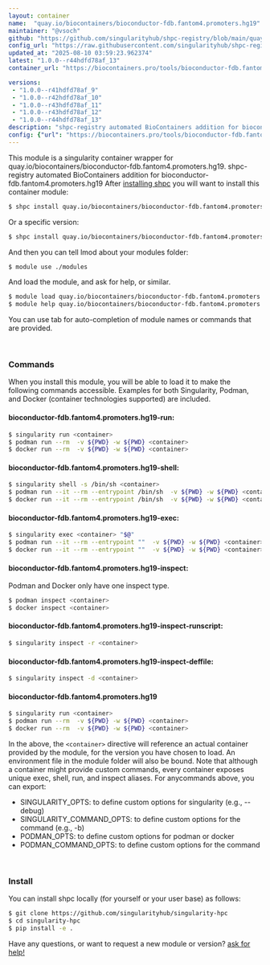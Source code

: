 ```yaml
---
layout: container
name:  "quay.io/biocontainers/bioconductor-fdb.fantom4.promoters.hg19"
maintainer: "@vsoch"
github: "https://github.com/singularityhub/shpc-registry/blob/main/quay.io/biocontainers/bioconductor-fdb.fantom4.promoters.hg19/container.yaml"
config_url: "https://raw.githubusercontent.com/singularityhub/shpc-registry/main/quay.io/biocontainers/bioconductor-fdb.fantom4.promoters.hg19/container.yaml"
updated_at: "2025-08-10 03:59:23.962374"
latest: "1.0.0--r44hdfd78af_13"
container_url: "https://biocontainers.pro/tools/bioconductor-fdb.fantom4.promoters.hg19"

versions:
 - "1.0.0--r41hdfd78af_9"
 - "1.0.0--r42hdfd78af_10"
 - "1.0.0--r43hdfd78af_11"
 - "1.0.0--r43hdfd78af_12"
 - "1.0.0--r44hdfd78af_13"
description: "shpc-registry automated BioContainers addition for bioconductor-fdb.fantom4.promoters.hg19"
config: {"url": "https://biocontainers.pro/tools/bioconductor-fdb.fantom4.promoters.hg19", "maintainer": "@vsoch", "description": "shpc-registry automated BioContainers addition for bioconductor-fdb.fantom4.promoters.hg19", "latest": {"1.0.0--r44hdfd78af_13": "sha256:2ce04425e77de4de9fe0825ddb01d218f3d93ebd9f5eca7f0dbf74469829024a"}, "tags": {"1.0.0--r41hdfd78af_9": "sha256:32eebdaea9a8d509e1a0fa2814e71859e76b052f5da1ad0bf697e77649933df8", "1.0.0--r42hdfd78af_10": "sha256:3b8af1a4c11dc55898bab0d8d564075322cd6522f98e2cace088095303b72685", "1.0.0--r43hdfd78af_11": "sha256:6508d02f2a416eaa223fecfaa09748e349b96be0bf853106d744063ada6024df", "1.0.0--r43hdfd78af_12": "sha256:8d1db41ea7003219fd8cf2845923b725615617b0368da0c49b9d838a05d17c91", "1.0.0--r44hdfd78af_13": "sha256:2ce04425e77de4de9fe0825ddb01d218f3d93ebd9f5eca7f0dbf74469829024a"}, "docker": "quay.io/biocontainers/bioconductor-fdb.fantom4.promoters.hg19"}
---
```


This module is a singularity container wrapper for quay.io/biocontainers/bioconductor-fdb.fantom4.promoters.hg19.
shpc-registry automated BioContainers addition for bioconductor-fdb.fantom4.promoters.hg19
After [installing shpc](#install) you will want to install this container module:


```bash
$ shpc install quay.io/biocontainers/bioconductor-fdb.fantom4.promoters.hg19
```

Or a specific version:

```bash
$ shpc install quay.io/biocontainers/bioconductor-fdb.fantom4.promoters.hg19:1.0.0--r44hdfd78af_13
```

And then you can tell lmod about your modules folder:

```bash
$ module use ./modules
```

And load the module, and ask for help, or similar.

```bash
$ module load quay.io/biocontainers/bioconductor-fdb.fantom4.promoters.hg19/1.0.0--r44hdfd78af_13
$ module help quay.io/biocontainers/bioconductor-fdb.fantom4.promoters.hg19/1.0.0--r44hdfd78af_13
```

You can use tab for auto-completion of module names or commands that are provided.

<br>

### Commands

When you install this module, you will be able to load it to make the following commands accessible.
Examples for both Singularity, Podman, and Docker (container technologies supported) are included.

#### bioconductor-fdb.fantom4.promoters.hg19-run:

```bash
$ singularity run <container>
$ podman run --rm  -v ${PWD} -w ${PWD} <container>
$ docker run --rm  -v ${PWD} -w ${PWD} <container>
```

#### bioconductor-fdb.fantom4.promoters.hg19-shell:

```bash
$ singularity shell -s /bin/sh <container>
$ podman run --it --rm --entrypoint /bin/sh  -v ${PWD} -w ${PWD} <container>
$ docker run --it --rm --entrypoint /bin/sh  -v ${PWD} -w ${PWD} <container>
```

#### bioconductor-fdb.fantom4.promoters.hg19-exec:

```bash
$ singularity exec <container> "$@"
$ podman run --it --rm --entrypoint ""  -v ${PWD} -w ${PWD} <container> "$@"
$ docker run --it --rm --entrypoint ""  -v ${PWD} -w ${PWD} <container> "$@"
```

#### bioconductor-fdb.fantom4.promoters.hg19-inspect:

Podman and Docker only have one inspect type.

```bash
$ podman inspect <container>
$ docker inspect <container>
```

#### bioconductor-fdb.fantom4.promoters.hg19-inspect-runscript:

```bash
$ singularity inspect -r <container>
```

#### bioconductor-fdb.fantom4.promoters.hg19-inspect-deffile:

```bash
$ singularity inspect -d <container>
```



#### bioconductor-fdb.fantom4.promoters.hg19

```bash
$ singularity run <container>
$ podman run --rm  -v ${PWD} -w ${PWD} <container>
$ docker run --rm  -v ${PWD} -w ${PWD} <container>
```


In the above, the `<container>` directive will reference an actual container provided
by the module, for the version you have chosen to load. An environment file in the
module folder will also be bound. Note that although a container
might provide custom commands, every container exposes unique exec, shell, run, and
inspect aliases. For anycommands above, you can export:

 - SINGULARITY_OPTS: to define custom options for singularity (e.g., --debug)
 - SINGULARITY_COMMAND_OPTS: to define custom options for the command (e.g., -b)
 - PODMAN_OPTS: to define custom options for podman or docker
 - PODMAN_COMMAND_OPTS: to define custom options for the command

<br>

### Install

You can install shpc locally (for yourself or your user base) as follows:

```bash
$ git clone https://github.com/singularityhub/singularity-hpc
$ cd singularity-hpc
$ pip install -e .
```

Have any questions, or want to request a new module or version? [ask for help!](https://github.com/singularityhub/singularity-hpc/issues)